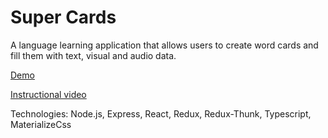 # Super Cards
A language learning application that allows users to create word cards and fill them with text, visual and audio data.

[Demo](https://shrouded-island-14882.herokuapp.com)

[Instructional video ](https://www.youtube.com/watch?v=7vCFeunxRxk&feature=youtu.be)

Technologies: Node.js, Express, React, Redux, Redux-Thunk, Typescript, MaterializeCss
